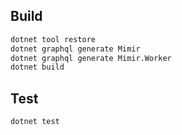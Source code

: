 
## Build

```sh
dotnet tool restore
dotnet graphql generate Mimir
dotnet graphql generate Mimir.Worker
dotnet build
```

## Test

```sh
dotnet test
```
